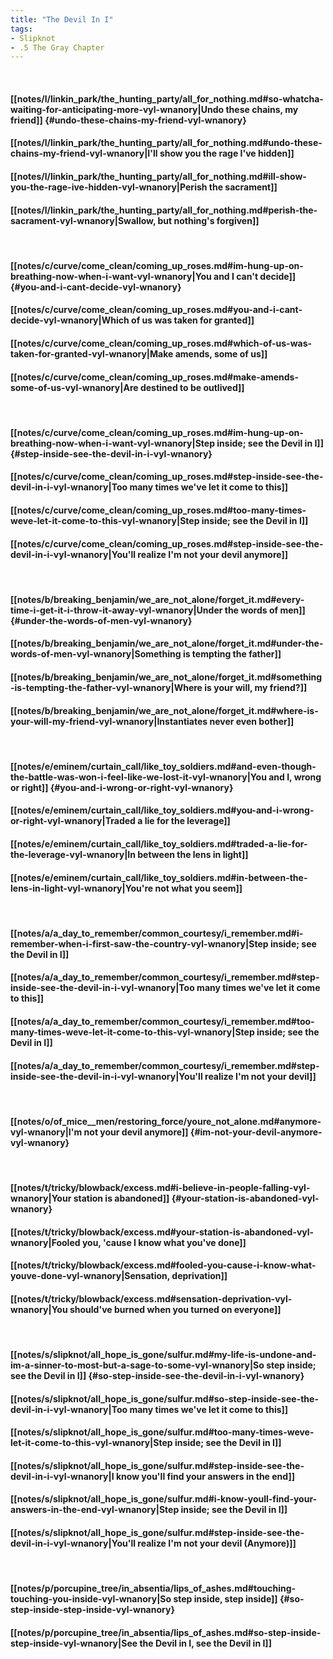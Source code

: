 ```yaml
---
title: "The Devil In I"
tags:
- Slipknot
- .5 The Gray Chapter
---
```

&nbsp;
#### [[notes/l/linkin_park/the_hunting_party/all_for_nothing.md#so-whatcha-waiting-for-anticipating-more-vyl-wnanory|Undo these chains, my friend]] {#undo-these-chains-my-friend-vyl-wnanory}
#### [[notes/l/linkin_park/the_hunting_party/all_for_nothing.md#undo-these-chains-my-friend-vyl-wnanory|I'll show you the rage I've hidden]]
#### [[notes/l/linkin_park/the_hunting_party/all_for_nothing.md#ill-show-you-the-rage-ive-hidden-vyl-wnanory|Perish the sacrament]]
#### [[notes/l/linkin_park/the_hunting_party/all_for_nothing.md#perish-the-sacrament-vyl-wnanory|Swallow, but nothing's forgiven]]
&nbsp;
#### [[notes/c/curve/come_clean/coming_up_roses.md#im-hung-up-on-breathing-now-when-i-want-vyl-wnanory|You and I can't decide]] {#you-and-i-cant-decide-vyl-wnanory}
#### [[notes/c/curve/come_clean/coming_up_roses.md#you-and-i-cant-decide-vyl-wnanory|Which of us was taken for granted]]
#### [[notes/c/curve/come_clean/coming_up_roses.md#which-of-us-was-taken-for-granted-vyl-wnanory|Make amends, some of us]]
#### [[notes/c/curve/come_clean/coming_up_roses.md#make-amends-some-of-us-vyl-wnanory|Are destined to be outlived]]
&nbsp;
#### [[notes/c/curve/come_clean/coming_up_roses.md#im-hung-up-on-breathing-now-when-i-want-vyl-wnanory|Step inside; see the Devil in I]] {#step-inside-see-the-devil-in-i-vyl-wnanory}
#### [[notes/c/curve/come_clean/coming_up_roses.md#step-inside-see-the-devil-in-i-vyl-wnanory|Too many times we've let it come to this]]
#### [[notes/c/curve/come_clean/coming_up_roses.md#too-many-times-weve-let-it-come-to-this-vyl-wnanory|Step inside; see the Devil in I]]
#### [[notes/c/curve/come_clean/coming_up_roses.md#step-inside-see-the-devil-in-i-vyl-wnanory|You'll realize I'm not your devil anymore]]
&nbsp;
#### [[notes/b/breaking_benjamin/we_are_not_alone/forget_it.md#every-time-i-get-it-i-throw-it-away-vyl-wnanory|Under the words of men]] {#under-the-words-of-men-vyl-wnanory}
#### [[notes/b/breaking_benjamin/we_are_not_alone/forget_it.md#under-the-words-of-men-vyl-wnanory|Something is tempting the father]]
#### [[notes/b/breaking_benjamin/we_are_not_alone/forget_it.md#something-is-tempting-the-father-vyl-wnanory|Where is your will, my friend?]]
#### [[notes/b/breaking_benjamin/we_are_not_alone/forget_it.md#where-is-your-will-my-friend-vyl-wnanory|Instantiates never even bother]]
&nbsp;
#### [[notes/e/eminem/curtain_call/like_toy_soldiers.md#and-even-though-the-battle-was-won-i-feel-like-we-lost-it-vyl-wnanory|You and I, wrong or right]] {#you-and-i-wrong-or-right-vyl-wnanory}
#### [[notes/e/eminem/curtain_call/like_toy_soldiers.md#you-and-i-wrong-or-right-vyl-wnanory|Traded a lie for the leverage]]
#### [[notes/e/eminem/curtain_call/like_toy_soldiers.md#traded-a-lie-for-the-leverage-vyl-wnanory|In between the lens in light]]
#### [[notes/e/eminem/curtain_call/like_toy_soldiers.md#in-between-the-lens-in-light-vyl-wnanory|You're not what you seem]]
&nbsp;
#### [[notes/a/a_day_to_remember/common_courtesy/i_remember.md#i-remember-when-i-first-saw-the-country-vyl-wnanory|Step inside; see the Devil in I]]
#### [[notes/a/a_day_to_remember/common_courtesy/i_remember.md#step-inside-see-the-devil-in-i-vyl-wnanory|Too many times we've let it come to this]]
#### [[notes/a/a_day_to_remember/common_courtesy/i_remember.md#too-many-times-weve-let-it-come-to-this-vyl-wnanory|Step inside; see the Devil in I]]
#### [[notes/a/a_day_to_remember/common_courtesy/i_remember.md#step-inside-see-the-devil-in-i-vyl-wnanory|You'll realize I'm not your devil]]
&nbsp;
#### [[notes/o/of_mice__men/restoring_force/youre_not_alone.md#anymore-vyl-wnanory|I'm not your devil anymore]] {#im-not-your-devil-anymore-vyl-wnanory}
&nbsp;
#### [[notes/t/tricky/blowback/excess.md#i-believe-in-people-falling-vyl-wnanory|Your station is abandoned]] {#your-station-is-abandoned-vyl-wnanory}
#### [[notes/t/tricky/blowback/excess.md#your-station-is-abandoned-vyl-wnanory|Fooled you, 'cause I know what you've done]]
#### [[notes/t/tricky/blowback/excess.md#fooled-you-cause-i-know-what-youve-done-vyl-wnanory|Sensation, deprivation]]
#### [[notes/t/tricky/blowback/excess.md#sensation-deprivation-vyl-wnanory|You should've burned when you turned on everyone]]
&nbsp;
#### [[notes/s/slipknot/all_hope_is_gone/sulfur.md#my-life-is-undone-and-im-a-sinner-to-most-but-a-sage-to-some-vyl-wnanory|So step inside; see the Devil in I]] {#so-step-inside-see-the-devil-in-i-vyl-wnanory}
#### [[notes/s/slipknot/all_hope_is_gone/sulfur.md#so-step-inside-see-the-devil-in-i-vyl-wnanory|Too many times we've let it come to this]]
#### [[notes/s/slipknot/all_hope_is_gone/sulfur.md#too-many-times-weve-let-it-come-to-this-vyl-wnanory|Step inside; see the Devil in I]]
#### [[notes/s/slipknot/all_hope_is_gone/sulfur.md#step-inside-see-the-devil-in-i-vyl-wnanory|I know you'll find your answers in the end]]
#### [[notes/s/slipknot/all_hope_is_gone/sulfur.md#i-know-youll-find-your-answers-in-the-end-vyl-wnanory|Step inside; see the Devil in I]]
#### [[notes/s/slipknot/all_hope_is_gone/sulfur.md#step-inside-see-the-devil-in-i-vyl-wnanory|You'll realize I'm not your devil (Anymore)]]
&nbsp;
#### [[notes/p/porcupine_tree/in_absentia/lips_of_ashes.md#touching-touching-you-inside-vyl-wnanory|So step inside, step inside]] {#so-step-inside-step-inside-vyl-wnanory}
#### [[notes/p/porcupine_tree/in_absentia/lips_of_ashes.md#so-step-inside-step-inside-vyl-wnanory|See the Devil in I, see the Devil in I]]
